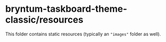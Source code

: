 # bryntum-taskboard-theme-classic/resources

This folder contains static resources (typically an `"images"` folder as well).